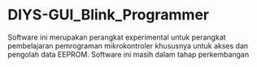 # DIYS-GUI_Blink_Programmer

Software ini merupakan perangkat experimental untuk perangkat  pembelajaran pemrograman mikrokontroler khususnya untuk akses dan pengolah data EEPROM. Software ini masih dalam tahap perkembangan
